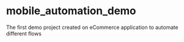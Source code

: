 # mobile_automation_demo
The first demo project created on eCommerce application to automate different flows
